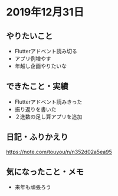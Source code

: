 # 2019年12月31日

## やりたいこと

- Flutterアドベント読み切る
- アプリ例増やす
- 年越し企画やりたいな

## できたこと・実績

- Flutterアドベント読みきった
- 振り返りを書いた
- ２進数の足し算アプリを追加

## 日記・ふりかえり

https://note.com/touyou/n/n352d02a5ea95

## 気になったこと・メモ

- 来年も頑張ろう
